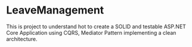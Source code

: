 # LeaveManagement

This is project to understand hot to create a SOLID and testable ASP.NET Core Application using CQRS, Mediator Pattern implementing a clean architecture.
